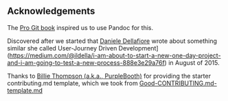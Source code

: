## Acknowledgements

<!--Another part of front matter is an acknowledgement, which is written by the author and acknowledges those who have helped him/her in the writing of the publication.-->

The [Pro Git book](https://github.com/progit/progit2) inspired us to use Pandoc for this.

Discovered after we started that [Daniele Dellafiore](https://medium.com/@ildella) wrote  about something similar she called User-Journey Driven Development](https://medium.com/@ildella/i-am-about-to-start-a-new-one-day-project-and-i-am-going-to-test-a-new-process-888e3e29a76f) in August of 2015.

Thanks to [Billie Thompson (a.k.a., PurpleBooth)](https://github.com/PurpleBooth) for providing the starter contributing.md template, which we took from [Good-CONTRIBUTING.md-template.md](https://gist.github.com/PurpleBooth/b24679402957c63ec426)
